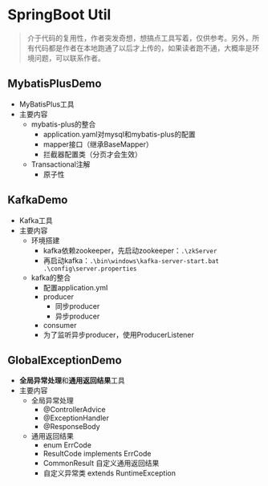 # SpringBoot Util

> 介于代码的复用性，作者突发奇想，想搞点工具写着，仅供参考。另外，所有代码都是作者在本地跑通了以后才上传的，如果读者跑不通，大概率是环境问题，可以联系作者。

## MybatisPlusDemo
-  MyBatisPlus工具
- 主要内容
    - mybatis-plus的整合
        - application.yaml对mysql和mybatis-plus的配置
        - mapper接口（继承BaseMapper）
        - 拦截器配置类（分页才会生效）
    - Transactional注解
        - 原子性

## KafkaDemo
- Kafka工具
- 主要内容
    - 环境搭建
        - kafka依赖zookeeper，先启动zookeeper：`.\zkServer`
        - 再启动kafka：`.\bin\windows\kafka-server-start.bat .\config\server.properties`
    - kafka的整合
        - 配置application.yml
        - producer
            - 同步producer
            - 异步producer
        - consumer
        - 为了监听异步producer，使用ProducerListener


## GlobalExceptionDemo
- **全局异常处理**和**通用返回结果**工具
- 主要内容
    - 全局异常处理
        - @ControllerAdvice
        - @ExceptionHandler
        - @ResponseBody
    - 通用返回结果
        - enum ErrCode
        - ResultCode implements ErrCode
        - CommonResult 自定义通用返回结果
        - 自定义异常类 extends RuntimeException

